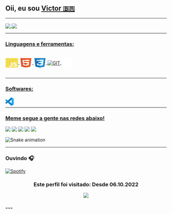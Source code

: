 
## Oii, eu sou <a href="#" target="_blank">Victor 🇧🇷
 
---

  <a href="https://github.com/victordonat0">
  <img align="center" height="180em" src="https://github-readme-stats.vercel.app/api?username=victordonat0&show_icons=true&theme=tokyonight&include_all_commits=true&count_private=true"/>
  <img align="center" height="180em" src="https://github-readme-stats.vercel.app/api/top-langs/?username=victordonat0&layout=compact&langs_count=6&theme=tokyonight"/>

  
  ---
  
  ### Linguagens e ferramentas:
  
<div style="display: inline_block"><br>
  <img align="center" alt="Js" height="30" width="40" src="https://raw.githubusercontent.com/devicons/devicon/master/icons/javascript/javascript-plain.svg">
  <img align="center" alt="HTML" height="30" width="40" src="https://raw.githubusercontent.com/devicons/devicon/master/icons/html5/html5-original.svg">
  <img align="center" alt="CSS" height="30" width="40" src="https://raw.githubusercontent.com/devicons/devicon/master/icons/css3/css3-original.svg">
  <img align="center" alt="GIT" height="30" width="40" src="https://www.vectorlogo.zone/logos/git-scm/git-scm-icon.svg">
  <img align="center" alt="GITHUB" height="32" width="32" src="https://github.com/koringascp/koringascp/blob/main/github.svg">
</div>
 
 <br>
  
 ---
  
  ### Softwares:

<img align="left" alt="Visual Studio Code" width="26px" src="https://raw.githubusercontent.com/github/explore/80688e429a7d4ef2fca1e82350fe8e3517d3494d/topics/visual-studio-code/visual-studio-code.png" />
  
 <br>
  
 ---
  
  ### Meme segue a gente nas redes abaixo!
 

  <a href="https://www.youtube.com/Saiyd" target="_blank"><img src="https://img.shields.io/badge/YouTube-FF0000?style=for-the-badge&logo=youtube&logoColor=white" target="_blank"></a>
  <a href="https://instagram.com/#" target="_blank"><img src="https://img.shields.io/badge/-Instagram-%23E4405F?style=for-the-badge&logo=instagram&logoColor=white" target="_blank"></a>
 <a href="https://discord.gg/" target="_blank"><img src="https://img.shields.io/badge/Discord-7289DA?style=for-the-badge&logo=discord&logoColor=white" target="_blank"></a> 
  <a href = "mailto:###.com"><img src="https://img.shields.io/badge/-Gmail-%23333?style=for-the-badge&logo=gmail&logoColor=white" target="_blank"></a>
  <a href="https://www.linkedin.com/in/" target="_blank"><img src="https://img.shields.io/badge/-LinkedIn-%230077B5?style=for-the-badge&logo=linkedin&logoColor=white" target="_blank"></a> 
 
![Snake animation](https://github.com/victordonat0/victordonat0/blob/output/github-contribution-grid-snake.svg)


---



### Ouvindo 🎧

[![Spotify](https://github-readme-remake.vercel.app/api/spotify)](https://open.spotify.com/user/victordonat0)
<br/>
   <h3><p align="center">Este perfil foi visitado: Desde 06.10.2022</p> <p align="center"> <img alingn="center" src="https://profile-counter.glitch.me/hackerprod/count.svg"/> </p>
---

